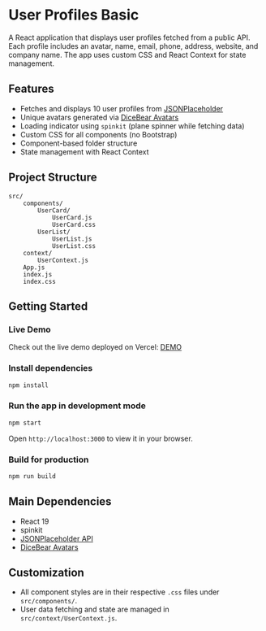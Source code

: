
# User Profiles Basic

A React application that displays user profiles fetched from a public API. Each profile includes an avatar, name, email, phone, address, website, and company name. The app uses custom CSS and React Context for state management.

## Features

- Fetches and displays 10 user profiles from [JSONPlaceholder](https://jsonplaceholder.typicode.com/users)
- Unique avatars generated via [DiceBear Avatars](https://api.dicebear.com/9.x/avataaars/)
- Loading indicator using `spinkit` (plane spinner while fetching data)
- Custom CSS for all components (no Bootstrap)
- Component-based folder structure
- State management with React Context

## Project Structure

```
src/
	components/
		UserCard/
			UserCard.js
			UserCard.css
		UserList/
			UserList.js
			UserList.css
	context/
		UserContext.js
	App.js
	index.js
	index.css
```

## Getting Started

### Live Demo

Check out the live demo deployed on Vercel: [DEMO](https://user-profiles-basic-roan.vercel.app/)

### Install dependencies

```bash
npm install
```

### Run the app in development mode

```bash
npm start
```

Open `http://localhost:3000` to view it in your browser.

### Build for production

```bash
npm run build
```

## Main Dependencies

- React 19
- spinkit
- [JSONPlaceholder API](https://jsonplaceholder.typicode.com/users)
- [DiceBear Avatars](https://avatars.dicebear.com/)

## Customization

- All component styles are in their respective `.css` files under `src/components/`.
- User data fetching and state are managed in `src/context/UserContext.js`.
